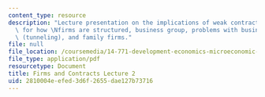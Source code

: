 ```yaml
---
content_type: resource
description: "Lecture presentation on the implications of weak contract enforcement\
  \ for how \Nfirms are structured, business group, problems with business groups\
  \ (tunneling), and family firms."
file: null
file_location: /coursemedia/14-771-development-economics-microeconomic-issues-and-policy-models-fall-2008/2810004eefed3d6f2655dae127b73716_lec14.pdf
file_type: application/pdf
resourcetype: Document
title: Firms and Contracts Lecture 2
uid: 2810004e-efed-3d6f-2655-dae127b73716
---
```

